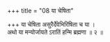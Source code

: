 +++
title = "08 या चेषिता"

+++
या चेषिता असुरैर्देवेभिरिषिता च या ।  
अथो या मन्योर्जायते ऽरातिं हन्मि ब्रह्मणा ॥ २ ॥